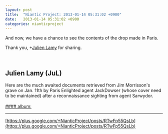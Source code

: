 ```yaml
---
layout: post
title:  "Niantic Project: 2013-01-14 05:31:02 +0900"
date:   2013-01-14 05:31:02 +0900
categories: nianticproject
---
```

And now, we have a chance to see the contents of the drop made in Paris.

Thank you, +[Julien Lamy](https://plus.google.com/100032979521016709212 "") for sharing.<div class="shared"><br /><h2>Julien Lamy (JuL)</h2>Here are the much awaited documents retrieved from Jim Morrisson's grave on Jan. 11th by Paris Enlighted agent JackDowser (whose cover need to be maintained) after a reconnaissance sighting from agent Sarwydor.<br /><br /></div>
[#### album: ](https://plus.google.com/photos/100032979521016709212/albums/5833031876178569169 "")
- - -
[https://plus.google.com/+NianticProject/posts/RTwFp55QsLb](https://plus.google.com/+NianticProject/posts/RTwFp55QsLb)
